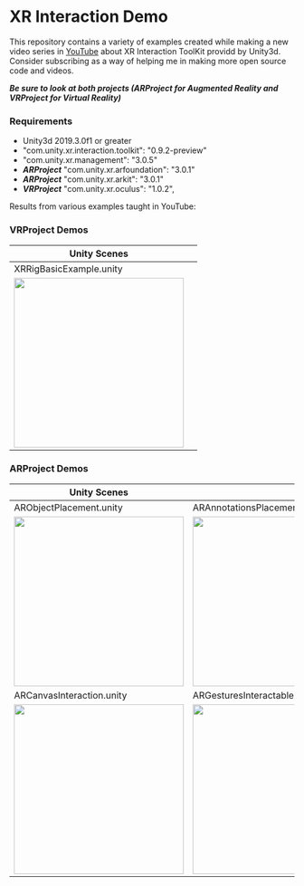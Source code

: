 # XR Interaction Demo
This repository contains a variety of examples created while making a new video series in [YouTube](https://www.youtube.com/playlist?list=PLQMQNmwN3Fvx2d7uNxMkVOs1aUV-vxrlf) about XR Interaction ToolKit providd by Unity3d. Consider subscribing as a way of helping me in making more open source code and videos.

***Be sure to look at both projects (ARProject for Augmented Reality and VRProject for Virtual Reality)***

### Requirements

* Unity3d 2019.3.0f1 or greater
* "com.unity.xr.interaction.toolkit": "0.9.2-preview"
* "com.unity.xr.management": "3.0.5"
* ***ARProject*** "com.unity.xr.arfoundation": "3.0.1"
* ***ARProject*** "com.unity.xr.arkit": "3.0.1"
* ***VRProject*** "com.unity.xr.oculus": "1.0.2",

Results from various examples taught in YouTube:

### VRProject Demos

|Unity Scenes||
|---|---|
|XRRigBasicExample.unity||
|<img src="https://github.com/dilmerv/XRInteractionDemo/blob/master/docs/images/xrrigbasicexample.gif" width="300">||

### ARProject Demos

|Unity Scenes||
|---|---|
|ARObjectPlacement.unity|ARAnnotationsPlacement.unity|
|<img src="https://github.com/dilmerv/XRInteractionDemo/blob/master/docs/images/arobjectplacement.gif" width="300">|<img src="https://github.com/dilmerv/XRInteractionDemo/blob/master/docs/images/arannotationsplacement.gif" width="300">|
|ARCanvasInteraction.unity|ARGesturesInteractableLog.unity|
|<img src="https://github.com/dilmerv/XRInteractionDemo/blob/master/docs/images/arcanvasinteraction.gif" width="300">|<img src="https://github.com/dilmerv/XRInteractionDemo/blob/master/docs/images/argesturesinteractablelog.gif" width="300">|